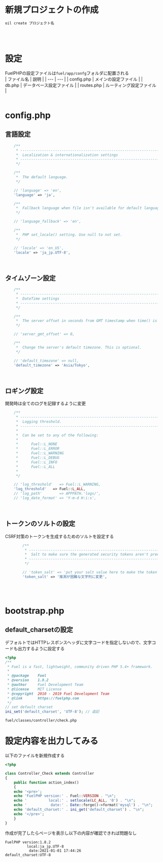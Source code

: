 # 新規プロジェクトの作成
```php
oil create プロジェクト名
```
<br>
<br>

# 設定
FuelPHPの設定ファイルは`fuel/app/confg`フォルダに配置される  
|  ファイル名  |  説明  |
| --- | --- |
|  config.php  |  メインの設定ファイル  |
|  db.php  |  データベース設定ファイル  |
|  routes.php  |  ルーティング設定ファイル  |
<br>
<br>

# config.php
## 言語設定
```php
	/**
	 * -------------------------------------------------------------------------
	 *  Localization & internationalization settings
	 * -------------------------------------------------------------------------
	 */

	/**
	 *  The default language.
	 */

	// 'language' => 'en',
	'language' => 'ja',

	/**
	 *  Fallback language when file isn't available for default language.
	 */

	// 'language_fallback' => 'en',

	/**
	 *  PHP set_locale() setting. Use null to not set.
	 */

	// 'locale' => 'en_US',
	'locale' => 'ja_jp.UTF-8',
```
<br>

## タイムゾーン設定
```php
	/**
	 * -------------------------------------------------------------------------
	 *  DateTime settings
	 * -------------------------------------------------------------------------
	 */

	/**
	 *  The server offset in seconds from GMT timestamp when time() is used.
	 */

	// 'server_gmt_offset' => 0,

	/**
	 *  Change the server's default timezone. This is optional.
	 */

	// 'default_timezone' => null,
	'default_timezone' => 'Asia/Tokyo',
```
<br>

## ロギング設定
開発時は全てのログを記録するように変更
```php
	/**
	 * -------------------------------------------------------------------------
	 *  Logging threshold.
	 * -------------------------------------------------------------------------
	 *
	 *  Can be set to any of the following:
	 *
	 *      Fuel::L_NONE
	 *      Fuel::L_ERROR
	 *      Fuel::L_WARNING
	 *      Fuel::L_DEBUG
	 *      Fuel::L_INFO
	 *      Fuel::L_ALL
	 *
	 */

	// 'log_threshold'   => Fuel::L_WARNING,
	'log_threshold'   => Fuel::L_ALL,
	// 'log_path'        => APPPATH.'logs/',
	// 'log_date_format' => 'Y-m-d H:i:s',
```
<br>

## トークンのソルトの設定
CSRF対策のトークンを生成するためのソルトを設定する
```php
		/**
		 * ---------------------------------------------------------------------
		 *  Salt to make sure the generated security tokens aren't predictable.
		 * ---------------------------------------------------------------------
		 */

		// 'token_salt' => 'put your salt value here to make the token more secure',
		'token_salt' => '推測が困難な文字列に変更',
```
<br>
<br>

# bootstrap.php
## default_charsetの設定
デフォルトではHTTPレスポンスヘッダに文字コードを指定しないので、文字コードも出力するように設定する
```php
<?php
/**
 * Fuel is a fast, lightweight, community driven PHP 5.4+ framework.
 *
 * @package    Fuel
 * @version    1.8.2
 * @author     Fuel Development Team
 * @license    MIT License
 * @copyright  2010 - 2019 Fuel Development Team
 * @link       https://fuelphp.com
 */
// set default charset
ini_set('default_charset', 'UTF-8'); // 追記
```
`fuel/classes/controller/check.php`
# 設定内容を出力してみる
以下のファイルを新規作成する  

```php
<?php

class Controller_Check extends Controller
{
	public function action_index()
	{
    echo '<pre>';
    echo 'FuelPHP version:' . Fuel::VERSION . "\n";
    echo '          local:' . setlocale(LC_ALL, '0') . "\n";
    echo '           date:' . Date::forge()->format('mysql') . "\n";
    echo 'default_charset:' . ini_get('default_charset') . "\n";
    echo '</pre>';
	}
}
```
作成が完了したらページを表示し以下の内容が確認できれば問題なし
```
FuelPHP version:1.8.2
          local:ja_jp.UTF-8
           date:2021-01-01 17:44:26
default_charset:UTF-8
```